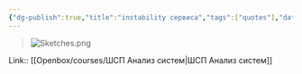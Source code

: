 ```yaml
---
{"dg-publish":true,"title":"instability сервиса","tags":["quotes"],"date":"2023-12-24T12:32:59+03:00","modified_at":"2023-12-24T12:40:18+03:00","dg-path":"/quotes/202312241232.md","permalink":"/quotes/202312241232/","dgPassFrontmatter":true}
---
```



> ![Sketches.png](/openbox/assets/img/Sketches.png)

Link:: [[Openbox/courses/ШСП Анализ систем\|ШСП Анализ систем]]
